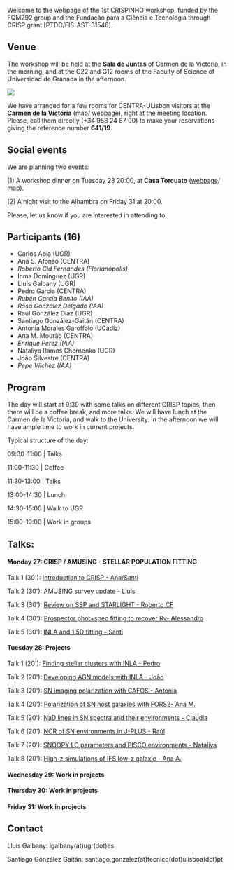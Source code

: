 Welcome to the webpage of the 1st CRISPINHO workshop, funded by the FQM292 group and the Fundação para a
Ciência e Tecnologia through CRISP grant [PTDC/FIS-AST-31546]. 

## Venue

The workshop will be held at the **Sala de Juntas** of Carmen de la Victoria, in the morning, and at the G22 and G12 rooms of the Faculty of Science of Universidad de Granada in the afternoon.

[![](https://github.com/amusing-muse/crispinho2020/raw/master/map.png)](https://www.google.com/maps/dir/Carmen+de+la+Victoria,+Cuesta+del+Chapiz,+9,+18010+Granada/Faculty+of+Sciences+of+the+UGR,+Avenida+de+Fuente+Nueva,+s%2Fn,+18071+Granada/@37.1792554,-3.6077715,15z/data=!3m1!4b1!4m14!4m13!1m5!1m1!1s0xd71fcc9ac4d670b:0x9edd116b4ac23362!2m2!1d-3.5886695!2d37.1808104!1m5!1m1!1s0xd71fcec9131a577:0x2d03f6ab4085cc8e!2m2!1d-3.6096739!2d37.179749!3e2)

We have arranged for a few rooms for CENTRA-ULisbon visitors at the **Carmen de la Victoria** ([map](https://www.google.com/maps/place/Carmen+de+la+Victoria/@37.1792554,-3.6077715,15z/data=!4m5!3m4!1s0xd71fcc9ac4d670b:0x9edd116b4ac23362!8m2!3d37.1808104!4d-3.5886695)/ 
[webpage](http://carmendelavictoria.ugr.es/)), right at the meeting location. Please, call them directly (+34 958 24 87 00) to make your reservations giving the reference number **641/19**.

## Social events

We are planning two events: 

(1) A workshop dinner on Tuesday 28 20:00, at **Casa Torcuato** ([webpage](https://www.casatorcuato.com/)/ 
[map](https://www.google.com/maps/place/Restaurante+andaluz+-+Casa+Torcuato/@37.18394,-3.5937947,20.63z/data=!4m5!3m4!1s0xd71fcc67f5914ab:0xc6e2aea88a5b1a14!8m2!3d37.1839876!4d-3.5936411)).

(2) A night visit to the Alhambra on Friday 31 at 20:00. 

Please, let us know if you are interested in attending to. 

## Participants (16)

- Carlos Abia (UGR)
- Ana S. Afonso (CENTRA)
- *Roberto Cid Fernandes (Florianópolis)*
- Inma Domínguez (UGR)
- Lluís Galbany (UGR)
- Pedro Garcia (CENTRA)
- *Rubén García Benito (IAA)*
- *Rosa González Delgado (IAA)*
- Raúl González Díaz (UGR)
- Santiago González-Gaitán (CENTRA)
- Antonia Morales Garoffolo (UCádiz)
- Ana M. Mourão (CENTRA)
- *Enrique Perez (IAA)* 
- Nataliya Ramos Chernenko (UGR)
- João Silvestre (CENTRA)
- *Pepe Vílchez (IAA)* 

## Program

The day will start at 9:30 with some talks on different CRISP topics, then there will be a coffee break, and more talks. We will have lunch at the Carmen de la Victoria, and walk to the University. In the afternoon we will have ample time to work in current projects.

Typical structure of the day:

 09:30-11:00 | Talks               
 
 11:00-11:30 | Coffee                  
 
 11:30-13:00 | Talks
 
 13:00-14:30 | Lunch                   
 
 14:30-15:00 | Walk to UGR             
 
 15:00-19:00 | Work in groups          

## Talks:

#### Monday 27: CRISP / AMUSING - STELLAR POPULATION FITTING

Talk 1 (30'): [Introduction to CRISP - Ana/Santi](https://github.com/amusing-muse/workshop2/blob/master/talks/file.pdf)

Talk 2 (30'): [AMUSING survey update - Lluís](https://github.com/amusing-muse/workshop2/blob/master/talks/file.pdf)

Talk 3 (30'): [Review on SSP and STARLIGHT - Roberto CF](https://github.com/amusing-muse/workshop2/blob/master/talks/file.pdf)

Talk 4 (30'): [Prospector phot+spec fitting to recover Rv- Alessandro](https://github.com/amusing-muse/workshop2/blob/master/talks/file.pdf)

Talk 5 (30'): [INLA and 1.5D fitting - Santi](https://github.com/amusing-muse/workshop2/blob/master/talks/file.pdf)

#### Tuesday 28:  Projects

Talk 1 (20'): [Finding stellar clusters with INLA - Pedro](https://github.com/amusing-muse/workshop2/blob/master/talks/file.pdf)

Talk 2 (20'): [Developing AGN models with INLA - João](https://github.com/amusing-muse/workshop2/blob/master/talks/file.pdf)

Talk 3 (20'): [SN imaging polarization with CAFOS - Antonia](https://github.com/amusing-muse/workshop2/blob/master/talks/file.pdf)

Talk 4 (20'): [Polarization of SN host galaxies with FORS2- Ana M.](https://github.com/amusing-muse/workshop2/blob/master/talks/file.pdf)

Talk 5 (20'): [NaD lines in SN spectra and their environments - Claudia](https://github.com/amusing-muse/workshop2/blob/master/talks/file.pdf)

Talk 6 (20'): [NCR of SN environments in J-PLUS - Raúl](https://github.com/amusing-muse/workshop2/blob/master/talks/file.pdf)

Talk 7 (20'): [SNOOPY LC parameters and PISCO environments - Nataliya](https://github.com/amusing-muse/workshop2/blob/master/talks/file.pdf)

Talk 8 (20'): [High-z simulations of IFS low-z galaxie - Ana A.](https://github.com/amusing-muse/workshop2/blob/master/talks/file.pdf)

#### Wednesday 29: Work in projects

#### Thursday 30: Work in projects

#### Friday 31: Work in projects


## Contact

Lluís Galbany: lgalbany(at)ugr(dot)es

Santiago Gónzález Gaitán: santiago.gonzalez(at)tecnico(dot)ulisboa(dot)pt
